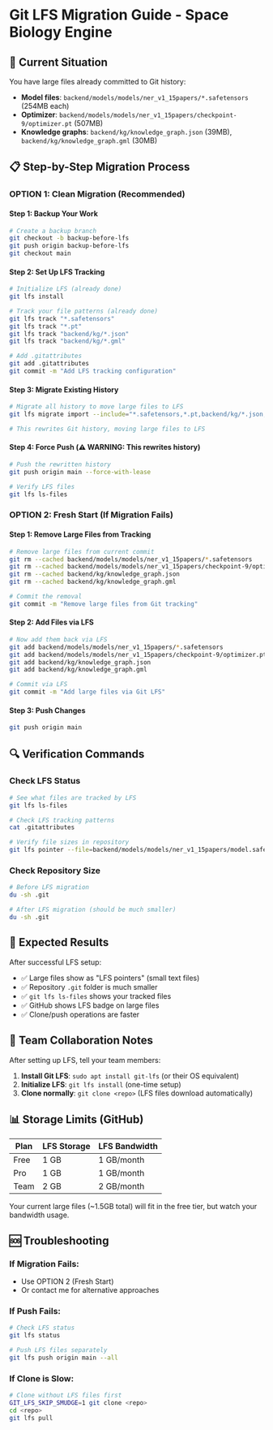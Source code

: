 # Git LFS Migration Guide - Space Biology Engine

## 🚨 Current Situation

You have large files already committed to Git history:

- **Model files**: `backend/models/models/ner_v1_15papers/*.safetensors` (254MB each)
- **Optimizer**: `backend/models/models/ner_v1_15papers/checkpoint-9/optimizer.pt` (507MB)
- **Knowledge graphs**: `backend/kg/knowledge_graph.json` (39MB), `backend/kg/knowledge_graph.gml` (30MB)

## 📋 Step-by-Step Migration Process

### **OPTION 1: Clean Migration (Recommended)**

#### Step 1: Backup Your Work

```bash
# Create a backup branch
git checkout -b backup-before-lfs
git push origin backup-before-lfs
git checkout main
```

#### Step 2: Set Up LFS Tracking

```bash
# Initialize LFS (already done)
git lfs install

# Track your file patterns (already done)
git lfs track "*.safetensors"
git lfs track "*.pt"
git lfs track "backend/kg/*.json"
git lfs track "backend/kg/*.gml"

# Add .gitattributes
git add .gitattributes
git commit -m "Add LFS tracking configuration"
```

#### Step 3: Migrate Existing History

```bash
# Migrate all history to move large files to LFS
git lfs migrate import --include="*.safetensors,*.pt,backend/kg/*.json,backend/kg/*.gml" --everything

# This rewrites Git history, moving large files to LFS
```

#### Step 4: Force Push (⚠️ WARNING: This rewrites history)

```bash
# Push the rewritten history
git push origin main --force-with-lease

# Verify LFS files
git lfs ls-files
```

### **OPTION 2: Fresh Start (If Migration Fails)**

#### Step 1: Remove Large Files from Tracking

```bash
# Remove large files from current commit
git rm --cached backend/models/models/ner_v1_15papers/*.safetensors
git rm --cached backend/models/models/ner_v1_15papers/checkpoint-9/optimizer.pt
git rm --cached backend/kg/knowledge_graph.json
git rm --cached backend/kg/knowledge_graph.gml

# Commit the removal
git commit -m "Remove large files from Git tracking"
```

#### Step 2: Add Files via LFS

```bash
# Now add them back via LFS
git add backend/models/models/ner_v1_15papers/*.safetensors
git add backend/models/models/ner_v1_15papers/checkpoint-9/optimizer.pt
git add backend/kg/knowledge_graph.json
git add backend/kg/knowledge_graph.gml

# Commit via LFS
git commit -m "Add large files via Git LFS"
```

#### Step 3: Push Changes

```bash
git push origin main
```

## 🔍 Verification Commands

### Check LFS Status

```bash
# See what files are tracked by LFS
git lfs ls-files

# Check LFS tracking patterns
cat .gitattributes

# Verify file sizes in repository
git lfs pointer --file=backend/models/models/ner_v1_15papers/model.safetensors
```

### Check Repository Size

```bash
# Before LFS migration
du -sh .git

# After LFS migration (should be much smaller)
du -sh .git
```

## 🎯 Expected Results

After successful LFS setup:

- ✅ Large files show as "LFS pointers" (small text files)
- ✅ Repository `.git` folder is much smaller
- ✅ `git lfs ls-files` shows your tracked files
- ✅ GitHub shows LFS badge on large files
- ✅ Clone/push operations are faster

## 🚨 Team Collaboration Notes

After setting up LFS, tell your team members:

1. **Install Git LFS**: `sudo apt install git-lfs` (or their OS equivalent)
2. **Initialize LFS**: `git lfs install` (one-time setup)
3. **Clone normally**: `git clone <repo>` (LFS files download automatically)

## 📊 Storage Limits (GitHub)

| Plan | LFS Storage | LFS Bandwidth |
| ---- | ----------- | ------------- |
| Free | 1 GB        | 1 GB/month    |
| Pro  | 1 GB        | 1 GB/month    |
| Team | 2 GB        | 2 GB/month    |

Your current large files (~1.5GB total) will fit in the free tier, but watch your bandwidth usage.

## 🆘 Troubleshooting

### If Migration Fails:

- Use OPTION 2 (Fresh Start)
- Or contact me for alternative approaches

### If Push Fails:

```bash
# Check LFS status
git lfs status

# Push LFS files separately
git lfs push origin main --all
```

### If Clone is Slow:

```bash
# Clone without LFS files first
GIT_LFS_SKIP_SMUDGE=1 git clone <repo>
cd <repo>
git lfs pull
```
